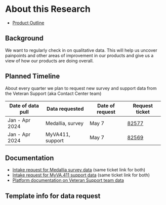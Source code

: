 # About this Research

- [Product Outline](https://github.com/department-of-veterans-affairs/va.gov-team/tree/master/products/identity/login#product-outline-vagov--mobile-app-login)

## Background
We want to regularly check in on qualitative data. This will help us uncover painpoints and other areas of improvement in our products and give us a view of how our products are doing overall. 

## Planned Timeline
About every quarter we plan to request new survey and support data from the Veteran Support (aka Contact Center team)

| Date of data pull | Data requested | Date of request | Request ticket
| --- | ---| --- | --- |
| Jan - Apr 2024 | Medallia, survey | May 7 | [82577](https://github.com/department-of-veterans-affairs/va.gov-team/issues/82577) |
| Jan - Apr 2024 | MyVA411, support | May 7 | [82569](https://github.com/department-of-veterans-affairs/va.gov-team/issues/82569) |

## Documentation
- [Intake request for Medallia survey data](https://github.com/department-of-veterans-affairs/va.gov-team/issues/new?assignees=jwoodman5%2C+ianMcCullough-ob&labels=VSP-contact-center%2Ccc-data-request&template=qualitative-data-request.yml&title=Qualitative+Data+Request) (same ticket link for both)
- [Intake request for MyVA.411 support data](https://github.com/department-of-veterans-affairs/va.gov-team/issues/new?assignees=jwoodman5%2C+ianMcCullough-ob&labels=VSP-contact-center%2Ccc-data-request&template=qualitative-data-request.yml&title=Qualitative+Data+Request) (same ticket link for both)
- [Platform documentation on Veteran Support team data](https://depo-platform-documentation.scrollhelp.site/analytics-monitoring/accessing-and-utilizing-contact-center-data)

## Template info for data request
